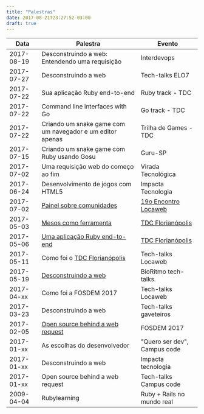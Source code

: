 ```yaml
---
title: "Palestras"
date: 2017-08-21T23:27:52-03:00
draft: true
---
```


Data       | Palestra                                                     | Evento
---------- | ------------------------------------------------------------ | -----------------------------
2017-08-19 | Desconstruindo a web: Entendendo uma requisição              | Interdevops
2017-07-27 | Desconstruindo a web                                         | Tech-talks ELO7
2017-07-22 | Sua aplicação Ruby end-to-end                                | Ruby track - TDC
2017-07-22 | Command line interfaces with Go                              | Go track - TDC
2017-07-22 | Criando um snake game com um navegador e um editor apenas    | Trilha de Games - TDC
2017-07-15 | Criando um snake game com Ruby usando Gosu                   | Guru-SP
2017-07-02 | Uma requisição web do começo ao fim                          | Virada Tecnológica
2017-06-24 | Desenvolvimento de jogos com HTML5                           | Impacta Tecnologia
2017-07-02 | [Painel sobre comunidades](https://pbs.twimg.com/media/DDarqhkW0AAuuJT.jpg:large) | [19o Encontro Locaweb](http://eventos.locaweb.com.br/eventos-anteriores/19o-encontro-locaweb-sao-paulo/)
2017-05-03 | [Mesos como ferramenta](https://www.eventials.com/Globalcode/quarta-a-tarde-tdconline-floripa-2017-stadium/) | [TDC Florianópolis](http://www.thedevelopersconference.com.br/tdc/2017/florianopolis/trilhas)
2017-05-06 | [Uma aplicação Ruby end-to-end](https://www.eventials.com/Globalcode/sabado-a-tarde-tdconline-floripa-2017-stadium/) | [TDC Florianópolis](http://www.thedevelopersconference.com.br/tdc/2017/florianopolis/trilhas)
2017-05-11 | Como foi o [TDC Florianópolis](http://www.thedevelopersconference.com.br/tdc/2017/florianopolis/trilhas) | Tech-talks Locaweb
2017-05-19 | [Desconstruindo a web](http://cege.la/OSc9Yb)                | BioRitmo tech-talks.
2017-04-xx | Como foi a FOSDEM 2017                                       | Tech-talks Locaweb
2017-03-23 | Desconstruindo a web                                         | Tech-talks gaveteiros
2017-02-05 | [Open source behind a web request](https://fosdem.org/2017/schedule/event/desktops_open_source_behind_web_request/) | FOSDEM 2017
2017-01-xx | As escolhas do desenvolvedor                                 | "Quero ser dev", Campus code
2017-01-xx | Desconstruindo a web                                         | Impacta tecnologia
2017-01-xx | Open source behind a web request                             | Tech-talks Campus code
2009-04-04 | Rubylearning                                                 | Ruby + Rails no mundo real


